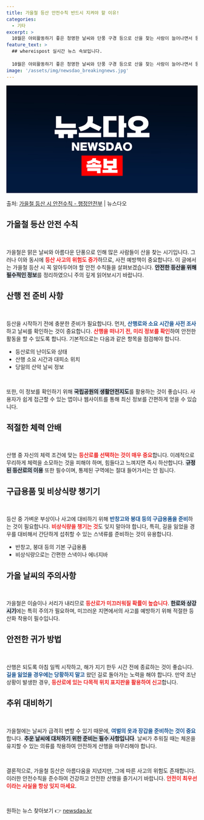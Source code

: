 ```yaml
---
title: 가을철 등산 안전수칙 반드시 지켜야 할 이유!
categories:
  - 기타
excerpt: >
  10월은 야외활동하기 좋은 청명한 날씨와 단풍 구경 등으로 산을 찾는 사람이 늘어나면서 등산 사고 발생 위험…
feature_text: >
  ## whereispost 실시간 뉴스 속보입니다.

  10월은 야외활동하기 좋은 청명한 날씨와 단풍 구경 등으로 산을 찾는 사람이 늘어나면서 등산 사고 발생 위험…
image: '/assets/img/newsdao_breakingnews.jpg'
---
```


![뉴스다오 속보](/assets/img/newsdao_breakingnews.jpg)

<p>출처: <a href="https://newsdao.kr/2190" rel="dofollow">가을철 등산 시 안전수칙 - 행정안전부</a> | 뉴스다오</p>

<h2 data-ke-size="size26">가을철 등산 안전 수칙</h2>

<p data-ke-size="size16">&nbsp;</p>

가을철은 맑은 날씨와 아름다운 단풍으로 인해 많은 사람들이 산을 찾는 시기입니다. 그러나 이와 동시에 <b><span style="color: #ee2323;">등산 사고의 위험도 증가</span></b>하므로, 사전 예방책이 중요합니다. 이 글에서는 가을철 등산 시 꼭 알아두어야 할 안전 수칙들을 살펴보겠습니다. <b><span style="background-color: #21538527;">안전한 등산을 위해 필수적인 정보</span></b>를 정리하였으니 주의 깊게 읽어보시기 바랍니다.

<h2 data-ke-size="size26">산행 전 준비 사항</h2>

<p data-ke-size="size16">&nbsp;</p>

등산을 시작하기 전에 충분한 준비가 필요합니다. 먼저, <b><span style="color: #1a5490;">산행로와 소요 시간을 사전 조사</span></b>하고 날씨를 확인하는 것이 중요합니다. <b><span style="color: #ee2323;">산행을 떠나기 전, 미리 정보를 확인</span></b>하여 안전한 활동을 할 수 있도록 합니다. 기본적으로는 다음과 같은 항목을 점검해야 합니다.

<ul>
    <li>등산로의 난이도와 상태</li>
    <li>산행 소요 시간과 대피소 위치</li>
    <li>당일의 산악 날씨 정보</li>
</ul>

<p data-ke-size="size16">&nbsp;</p>

또한, 이 정보를 확인하기 위해 <b><span style="background-color: #21538527;">국립공원의 생활안전지도</span></b>를 활용하는 것이 좋습니다. 사용자가 쉽게 접근할 수 있는 앱이나 웹사이트를 통해 최신 정보를 간편하게 얻을 수 있습니다.

<h2 data-ke-size="size26">적절한 체력 안배</h2>

<p data-ke-size="size16">&nbsp;</p>

산행 중 자신의 체력 조건에 맞는 <b><span style="color: #ee2323;">등산로를 선택하는 것이 매우 중요</span></b>합니다. 이례적으로 무리하게 체력을 소모하는 것을 피해야 하며, 힘들다고 느껴지면 즉시 하산합니다. <b><span style="background-color: #21538527;">규정된 등산로의 이용</span></b> 또한 필수이며, 통제된 구역에는 절대 들어가서는 안 됩니다.

<h2 data-ke-size="size26">구급용품 및 비상식량 챙기기</h2>

<p data-ke-size="size16">&nbsp;</p>

등산 중 가벼운 부상이나 사고에 대비하기 위해 <b><span style="color: #1a5490;">반창고와 붕대 등의 구급용품을 준비</span></b>하는 것이 필요합니다. <b><span style="color: #ee2323;">비상식량을 챙기는 것</span></b>도 잊지 말아야 합니다, 특히, 길을 잃었을 경우를 대비해서 간단하게 섭취할 수 있는 스낵류를 준비하는 것이 유용합니다.

<ul>
    <li>반창고, 붕대 등의 기본 구급용품</li>
    <li>비상식량으로는 간편한 스낵이나 에너지바</li>
</ul>

<h2 data-ke-size="size26">가을 날씨의 주의사항</h2>

<p data-ke-size="size16">&nbsp;</p>

가을철은 이슬이나 서리가 내리므로 <b><span style="color: #ee2323;">등산로가 미끄러워질 확률이 높습니다</span></b>. <b><span style="background-color: #21538527;">한로와 상강 시기</span></b>에는 특히 주의가 필요하며, 미끄러운 지면에서의 사고를 예방하기 위해 적절한 등산화 착용이 필수입니다.

<h2 data-ke-size="size26">안전한 귀가 방법</h2>

<p data-ke-size="size16">&nbsp;</p>

산행은 되도록 아침 일찍 시작하고, 해가 지기 한두 시간 전에 종료하는 것이 좋습니다. <b><span style="color: #1a5490;">길을 잃었을 경우에는 당황하지 말고</span></b> 왔던 길로 돌아가는 노력을 해야 합니다. 만약 조난 상황이 발생한 경우, <b><span style="color: #ee2323;">등산로에 있는 다목적 위치 표지판을 활용하여 신고</span></b>합니다.

<h2 data-ke-size="size26">추위 대비하기</h2>

<p data-ke-size="size16">&nbsp;</p>

가을철에는 날씨가 급격히 변할 수 있기 때문에, <b><span style="color: #1a5490;">여벌의 옷과 장갑을 준비하는 것이 중요</span></b>합니다. <b><span style="background-color: #21538527;">추운 날씨에 대처하기 위한 준비는 필수 사항입니다</span></b>. 날씨가 추워질 때는 체온을 유지할 수 있는 의류를 착용하여 안전하게 산행을 마무리해야 합니다.

<p data-ke-size="size16">&nbsp;</p>

결론적으로, 가을철 등산은 아름다움을 지녔지만, 그에 따른 사고의 위험도 존재합니다. 이러한 안전수칙을 준수하여 건강하고 안전한 산행을 즐기시기 바랍니다. <b><span style="color: #ee2323;">안전이 최우선이라는 사실을 항상 잊지 마세요</span></b>. 

<p data-ke-size="size16">&nbsp;</p> 

원하는 뉴스 찾아보기 👉 <a href="https://newsdao.kr" rel="dofollow">newsdao.kr</a>


